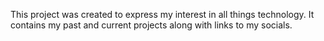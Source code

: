 This project was created to express my interest in all things technology.
It contains my past and current projects along with links to my socials.